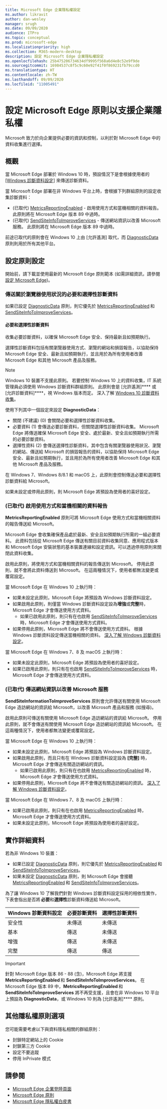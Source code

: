 ```yaml
---
title: Microsoft Edge 企業隱私權設定
ms.author: likravit
author: dan-wesley
manager: srugh
ms.date: 09/09/2020
audience: ITPro
ms.topic: conceptual
ms.prod: microsoft-edge
ms.localizationpriority: high
ms.collection: M365-modern-desktop
description: 設定 Microsoft Edge 企業隱私權設定
ms.openlocfilehash: 25b475206734634df9995f568a6d4e8c52e9f9de
ms.sourcegitcommit: 16984537c8f5c9c60e92f41f0f869231fb79ccd0
ms.translationtype: HT
ms.contentlocale: zh-TW
ms.lasthandoff: 09/09/2020
ms.locfileid: "11005491"
---
```

# 設定 Microsoft Edge 原則以支援企業隱私權

Microsoft 致力於向企業提供必要的資訊和控制，以利於對 Microsoft Edge 中的資料收集進行選擇。

## 概觀

當 Microsoft Edge 部署於 Windows 10 時，預設情況下是會根據使用者的 [[Windows 診斷資料設定]](https://go.microsoft.com/fwlink/?linkid=2099569) 來傳送診斷資料。

當 Microsoft Edge 部署在非 Windows 平台上時，會根據下列群組原則的設定收集診斷資料：

- (已取代) [MetricsReportingEnabled](https://docs.microsoft.com/DeployEdge/microsoft-edge-policies#metricsreportingenabled) - 啟用使用方式和當機相關的資料報告。 此原則將在 Microsoft Edge 版本 89 中過時。
- (已取代) [SendSiteInfoToImproveServices](https://docs.microsoft.com/DeployEdge/microsoft-edge-policies#sendsiteinfotoimproveservices) - 傳送網站資訊以改善 Microsoft 服務。 此原則將在 Microsoft Edge 版本 89 中過時。

前途已取代的原則會在 Windows 10 上由 [允許遙測][](https://go.microsoft.com/fwlink/?linkid=2099569) 取代，而 [DiagnosticData](https://docs.microsoft.com/DeployEdge/microsoft-edge-policies#diagnosticdata) 原則則用於所有其他平台。  

## 設定原則設定

開始前，請下載並使用最新的 Microsoft Edge 原則範本 (如需詳細資訊，請參閱[設定 Microsoft Edge](configure-microsoft-edge.md))。

### 傳送關於瀏覽器使用狀況的必要和選擇性診斷資料

如果已設定 [DiagnosticData](https://docs.microsoft.com/DeployEdge/microsoft-edge-policies#diagnosticdata) 原則，則它優先於 [MetricsReportingEnabled](https://docs.microsoft.com/DeployEdge/microsoft-edge-policies#metricsreportingenabled) 和 [SendSiteInfoToImproveServices](https://docs.microsoft.com/DeployEdge/microsoft-edge-policies#sendsiteinfotoimproveservices)。

#### 必要和選擇性診斷資料

收集必要診斷資料，以確保 Microsoft Edge 安全、保持最新且如預期執行。

選擇性診斷資料包括有關瀏覽器使用方式、瀏覽的網站和損毀報告，以協助保持 Microsoft Edge 安全、最新且如預期執行，並且用於為所有使用者改善 Microsoft Edge 和其他 Microsoft 產品及服務。

> [!NOTE]
> Windows 10 裝置不支援此原則。 若要控制 Windows 10 上的資料收集，IT 系統管理員必須使用 Windows 診斷資料群組原則。 此原則會是 [允許遙測]**** 或 [允許診斷資料]****，視 Windows 版本而定。 深入了解 [Windows 10 診斷資料收集](https://docs.microsoft.com/windows/privacy/configure-windows-diagnostic-data-in-your-organization)。

使用下列其中一個設定來設定 **DiagnosticData**：

- 關閉 (不建議) (0) 會關閉必要和選擇性診斷資料收集。 
- 必要資料 (1) 會傳送必要診斷資料，但關閉選擇性診斷資料收集。 Microsoft Edge 將傳送確保 Microsoft Edge 安全、處於最新、安全且如預期執行所需的必要診斷資料。 
- 選擇性資料 (2) 會傳送選擇性診斷資料，其中包含有關瀏覽器使用狀況、瀏覽的網站、傳送給 Microsoft 的損毀報告的資料，以協助保持 Microsoft Edge 安全、最新且如預期執行，並且用於為所有使用者改善 Microsoft Edge 和其他 Microsoft 產品及服務。

在 Windows 7、Windows 8/8.1 和 macOS 上，此原則會控制傳送必要和選擇性診斷資料給 Microsoft。

如果未設定或停用此原則，則 Microsoft Edge 將預設為使用者的喜好設定。

### (已取代) 啟用使用方式和當機相關的資料報告

**MetricsReportingEnabled** 原則可將 Microsoft Edge 使用方式和當機相關資料的報告傳送給 Microsoft。

Microsoft Edge 會收集確保產品處於最新、安全且如預期執行所需的一組必要資料。 此資料包括從 Microsoft Edge 傳送有關目前資料收集同意、應用程式版本和 Microsoft Edge 安裝狀態的基本裝置連線和設定資訊。可以透過停用原則來關閉此資料收集。

啟用此原則，將使用方式和當機相關資料的報告傳送到 Microsoft。 停用此原則，就不會將此資料傳送到 Microsoft。 在這兩種情況下，使用者都無法變更或覆寫設定。

當 Microsoft Edge 在 Windows 10 上執行時：

- 如果未設定此原則，Microsoft Edge 將預設為 Windows 診斷資料設定。
- 如果啟用此原則，則僅當 Windows 診斷資料設定設為**增強**或**完整**時，Microsoft Edge 才會傳送使用方式資料。
  - 如果已啟用此原則，則只有在也啟用 [SendSiteInfoToImproveServices](https://docs.microsoft.com/DeployEdge/microsoft-edge-policies#sendsiteinfotoimproveservices) 時，Microsoft Edge 才會傳送使用方式資料。
- 如果停用此原則，Microsoft Edge 將不會傳送使用方式資料。 根據 Windows 診斷資料設定傳送當機相關的資料。 [深入了解 Windows 診斷資料設定](https://go.microsoft.com/fwlink/?linkid=2099569)。

當 Microsoft Edge 在 Windows 7、8 及 macOS 上執行時：

- 如果未設定此原則，Microsoft Edge 將預設為使用者的喜好設定。
-  如果已啟用此原則，則只有在也啟用 [SendSiteInfoToImproveServices](https://docs.microsoft.com/DeployEdge/microsoft-edge-policies#sendsiteinfotoimproveservices) 時，Microsoft Edge 才會傳送使用方式資料。

### (已取代) 傳送網站資訊以改善 Microsoft 服務

**SendSiteInformationToImproveServices** 原則會允許傳送有關使用 Microsoft Edge 造訪網站的資訊給 Microsoft，以改善 Microsoft 產品和服務 (如搜尋)。

啟用此原則可傳送有關使用 Microsoft Edge 造訪網站的資訊給 Microsoft。 停用此原則，就不會傳送有關使用 Microsoft Edge 造訪網站的資訊給 Microsoft。 在這兩種情況下，使用者都無法變更或覆寫設定。

當 Microsoft Edge 在 Windows 10 上執行時：

- 如果未設定此原則，Microsoft Edge 將預設為 Windows 診斷資料設定。
- 如果啟用此原則，而且只有在 Windows 診斷資料設定設為 **[完整]** 時，Microsoft Edge 才會傳送有關造訪網站的資訊。
  - 如果已啟用此原則，則只有在也啟用 [MetricsReportingEnabled](https://docs.microsoft.com/DeployEdge/microsoft-edge-policies#metricsreportingenabled) 時，Microsoft Edge 才會傳送使用方式資料。 
- 如果停用此原則，Microsoft Edge 將不會傳送有關造訪網站的資訊。 [深入了解 Windows 診斷資料設定](https://go.microsoft.com/fwlink/?linkid=2099569)。

當 Microsoft Edge 在 Windows 7、8 及 macOS 上執行時：

- 如果已啟用此原則，則只有在也啟用 [MetricsReportingEnabled](https://docs.microsoft.com/DeployEdge/microsoft-edge-policies#metricsreportingenabled) 時，Microsoft Edge 才會傳送使用方式資料。
- 如果未設定此原則，Microsoft Edge 將預設為使用者的喜好設定。

## 實作詳細資料

若為非 Windows 10 裝置： 
- 如果已設定 [DiagnosticData](https://docs.microsoft.com/DeployEdge/microsoft-edge-policies#diagnosticdata) 原則，則它優先於 [MetricsReportingEnabled](https://docs.microsoft.com/DeployEdge/microsoft-edge-policies#metricsreportingenabled) 和 [SendSiteInfoToImproveServices](https://docs.microsoft.com/DeployEdge/microsoft-edge-policies#sendsiteinfotoimproveservices)。 
- 如果未設定 [DiagnosticData](https://docs.microsoft.com/DeployEdge/microsoft-edge-policies#diagnosticdata) 原則，則 Microsoft Edge 會接聽 [MetricsReportingEnabled](https://docs.microsoft.com/DeployEdge/microsoft-edge-policies#metricsreportingenabled) 和 [SendSiteInfoToImproveServices](https://docs.microsoft.com/DeployEdge/microsoft-edge-policies#sendsiteinfotoimproveservices)。  

為了讓 Windows 10 了解我們針對 Windows 診斷資料設定採用的相依性實作，下表會指出是否將 **必要**和**選擇性**診斷資料傳送給 Microsoft。

| Windows 診斷資料設定 | 必要診斷資料  | 選擇性診斷資料 |
|---------------------------------|-----------------------------------------------|-----------------------------------------------------|
| 安全性                        | 未傳送                                      | 未傳送                                            |
| 基本                           | 傳送                                      | 未傳送                                            |
| 增強                        | 傳送                                          | 未傳送                                            |
| 完整                            | 傳送                                          | 傳送                                                |

> [!IMPORTANT]
> 針對 Microsoft Edge 版本 86 - 88 (含)，Microsoft Edge 將支援 **MetricsReportingEnabled** 和 **SendSiteInfoToImproveServices**。 在 Microsoft Edge 版本 89 中，**MetricsReportingEnabled** 和 **SendSiteInfoToImproveServices** 將不再受支援，且會在非 Windows 10 平台上預設為 **DiagnosticData**，或 Windows 10 則為 [允許遙測]**** 原則。

## 其他隱私權原則選項

您可能需要考慮以下與資料隱私相關的群組原則：

- 封鎖特定網站上的 Cookie
- 封鎖第三方 Cookie
- 設定不要追蹤
- 停用 InPrivate 模式

## 請參閱

- [Microsoft Edge 企業登陸頁面](https://aka.ms/EdgeEnterprise)
- [Microsoft Edge 原則](microsoft-edge-policies.md)
- [Microsoft Edge 隱私權白皮書](https://docs.microsoft.com/microsoft-edge/privacy-whitepaper)

